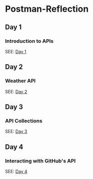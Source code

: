 # Postman-Reflection

## Day 1
### Introduction to APIs
SEE:
[Day 1](Day-1.md)

## Day 2
### Weather API
SEE: 
[Day 2](Day-2.md)

## Day 3 
### API Collections
SEE: 
[Day 3](Day-3.md)

## Day 4
### Interacting with GitHub's API
SEE: 
[Day 4](Day-4.md)



